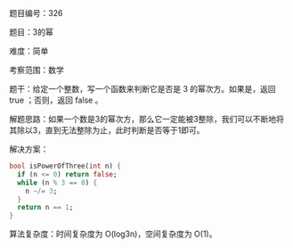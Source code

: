 题目编号：326

题目：3的幂

难度：简单

考察范围：数学

题干：给定一个整数，写一个函数来判断它是否是 3 的幂次方。如果是，返回 true ；否则，返回 false 。

解题思路：如果一个数是3的幂次方，那么它一定能被3整除，我们可以不断地将其除以3，直到无法整除为止，此时判断是否等于1即可。

解决方案：

```dart
bool isPowerOfThree(int n) {
  if (n <= 0) return false;
  while (n % 3 == 0) {
    n ~/= 3;
  }
  return n == 1;
}
```

算法复杂度：时间复杂度为 O(log3n)，空间复杂度为 O(1)。